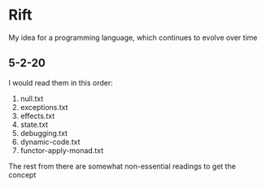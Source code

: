 
# Rift

My idea for a programming language, which continues to evolve over time

## 5-2-20

I would read them in this order:
1) null.txt
2) exceptions.txt
3) effects.txt
4) state.txt
5) debugging.txt
6) dynamic-code.txt
7) functor-apply-monad.txt

The rest from there are somewhat non-essential readings to get the concept
